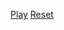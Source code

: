 <a href="" id="playButton">Play</a> <a href="" id="resetButton">Reset</a> <span id="status"></span>
